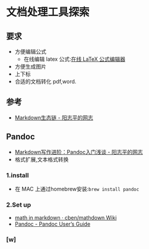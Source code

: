 # 文档处理工具探索

## 要求
- 方便编辑公式
    - 在线编辑 latex 公式:[在线 LaTeX 公式编辑器](https://www.codecogs.com/latex/eqneditor.php)
- 方便生成图片
- 上下标
- 合适的文档转化 pdf,word.

## 参考

- [Markdown生态链 - 阳志平的网志](http://www.yangzhiping.com/tech/markdown)


## Pandoc

- [Markdown写作进阶：Pandoc入门浅谈 - 阳志平的网志](http://www.yangzhiping.com/tech/pandoc.html)
- 格式扩展,文本格式转换

### 1.install

- 在 MAC 上通过homebrew安装:`brew install pandoc`

### 2.Set up
- [math in markdown · cben/mathdown Wiki](https://github.com/cben/mathdown/wiki/math-in-markdown)
- [Pandoc - Pandoc User’s Guide](http://pandoc.org/MANUAL.html)

### [w]